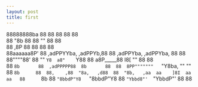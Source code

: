 ```yaml
---
layout: post
title: first
---
```


88888888ba      88                       88  88                         88  88  
88      "8b     88                       88  ""                         88  88  
88      ,8P     88                       88                             88  88  
88aaaaaa8P'     88  ,adPPYYba,   ,adPPYb,88  88   ,adPPYba,  ,adPPYba,  88  88  
88""""88'       88  ""     `Y8  a8"    `Y88  88  a8P_____88  I8[    ""  88  88  
88    `8b       88  ,adPPPPP88  8b       88  88  8PP"""""""   `"Y8ba,   ""  ""  
88     `8b      88  88,    ,88  "8a,   ,d88  88  "8b,   ,aa  aa    ]8I  aa  aa  
88      `8b     88  `"8bbdP"Y8   `"8bbdP"Y8  88   `"Ybbd8"'  `"YbbdP"'  88  88 
